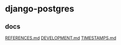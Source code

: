 # django-postgres

docs
----
[REFERENCES.md](docs/REFERENCES.md)
[DEVELOPMENT.md](docs/DEVELOPMENT.md)
[TIMESTAMPS.md](docs/TIMESTAMPS.md)